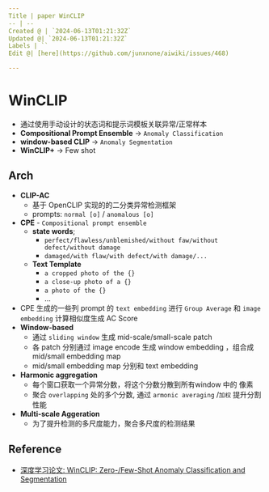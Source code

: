 ```yaml
---
Title | paper WinCLIP
-- | --
Created @ | `2024-06-13T01:21:32Z`
Updated @| `2024-06-13T01:21:32Z`
Labels | ``
Edit @| [here](https://github.com/junxnone/aiwiki/issues/468)

---
```

# WinCLIP

*   通过使用手动设计的状态词和提示词模板关联异常/正常样本
*   **Compositional Prompt Ensemble** -> `Anomaly Classification`
*   **window-based CLIP** -> `Anomaly Segmentation`
*   **WinCLIP+** -> Few shot

## Arch

*   **CLIP-AC**
    *   基于 OpenCLIP 实现的的二分类异常检测框架
    *   prompts: `normal [o]` / `anomalous [o]`
*   **CPE** - `Compositional prompt ensemble`
    *   **state words**;
        *   `perfect/flawless/unblemished/without faw/without defect/without damage`
        *   `damaged/with flaw/with defect/with damage/...`
    *   **Text Template**
        *   `a cropped photo of the {}`
        *   `a close-up photo of a {}`
        *   `a photo of the {}`
        *   ...
*   CPE 生成的一些列 prompt 的 `text embedding`  进行  `Group Average` 和 `image embedding` 计算相似度生成 AC Score
*   **Window-based**
    *   通过 `sliding window` 生成 mid-scale/small-scale patch
    *   各 patch 分别通过 image encode 生成 window embedding ，组合成 mid/small embedding map
    *   mid/small embedding map 分别和 text embedding&#x20;
*   **Harmonic aggregation**
    *   每个窗口获取一个异常分数，将这个分数分散到所有window 中的 像素
    *   聚合 `overlapping` 处的多个分数, 通过 `armonic averaging` /`加权` 提升分割性能
*   **Multi-scale Aggeration**
    *   为了提升检测的多尺度能力，聚合多尺度的检测结果



## Reference
- [深度学习论文: WinCLIP: Zero-/Few-Shot Anomaly Classification and Segmentation](https://blog.csdn.net/shanglianlm/article/details/132432407)
